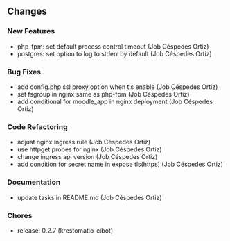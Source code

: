 ## Changes

### New Features

* php-fpm: set default process control timeout (Job Céspedes Ortiz)
* postgres: set option to log to stderr by default (Job Céspedes Ortiz)

### Bug Fixes

* add config.php ssl proxy option when tls enable (Job Céspedes Ortiz)
* set fsgroup in nginx same as php-fpm (Job Céspedes Ortiz)
* add conditional for moodle_app in nginx deployment (Job Céspedes Ortiz)

### Code Refactoring

* adjust nginx ingress rule (Job Céspedes Ortiz)
* use httpget probes for nginx (Job Céspedes Ortiz)
* change ingress api version (Job Céspedes Ortiz)
* add condition for secret name in expose tls(https) (Job Céspedes Ortiz)

### Documentation

* update tasks in README.md (Job Céspedes Ortiz)

### Chores

* release: 0.2.7 (krestomatio-cibot)
